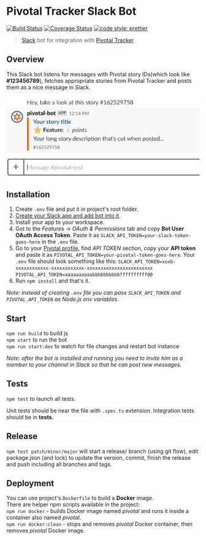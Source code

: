 # Pivotal Tracker Slack Bot

[![Build Status](https://travis-ci.org/trucknet-io/pivotal-tracker-slack-bot.svg?branch=master)](https://travis-ci.org/trucknet-io/pivotal-tracker-slack-bot)
[![Coverage Status](https://coveralls.io/repos/github/trucknet-io/pivotal-tracker-slack-bot/badge.svg)](https://coveralls.io/github/trucknet-io/pivotal-tracker-slack-bot)
[![code style: prettier](https://img.shields.io/badge/code_style-prettier-ff69b4.svg?style=flat-square)](https://github.com/prettier/prettier)

> [Slack](https://www.slack.com) bot for integration with
> [Pivotal Tracker](https://www.pivotaltracker.com).

## Overview

This Slack bot listens for messages with Pivotal story IDs(which look like
**#123456789**), fetches appropriate stories from Pivotal Tracker and posts
them as a nice message in Slack.

![](pivotal-slack-bot.gif)

## Installation

1. Create `.env` file and put it in project's root folder.
1. [Create your Slack app and add bot into it](https://api.slack.com/bot-users).
1. Install your app to your workspace.
1. Got to the _Features -> OAuth & Permissions_ tab and copy **Bot User OAuth
   Access Token**. Paste it as
   `SLACK_API_TOKEN=your-slack-token-goes-here` in the `.env` file.
1. Go to your [Pivotal profile](https://www.pivotaltracker.com/profile),
   find _API TOKEN_ section, copy your **API token** and paste it as
   `PIVOTAL_API_TOKEN=your-pivotal-token-goes-here`.
   Your `.env` file should look something like this:
   `SLACK_API_TOKEN=xoxb-xxxxxxxxxxxx-xxxxxxxxxxxx-xxxxxxxxxxxxxxxxxxxxxxxx PIVOTAL_API_TOKEN=aaaaaaaaaabbbbbbbbbbffffffffff00`
1. Run `npm install` and that's it.

_Note: instead of creating `.env` file you can pass `SLACK_API_TOKEN` and
`PIVOTAL_API_TOKEN` as Node.js env variables_.

## Start

`npm run build` to build js  
`npm start` to run the bot  
`npm run start:dev` to watch for file changes and restart bot instance

_Note: after the bot is installed and running you need to invite him as a
member to your channel in Slack so that he can post new messages._

## Tests

`npm test` to launch all tests.

Unit tests should be near the file with `.spec.ts` extension.
Integration tests should be in **tests**.

## Release

`npm test patch/minor/major` will start a release/ branch (using git flow),
edit package.json (and lock) to update the version, commit, finish
the release and push including all branches and tags.

## Deployment

You can use project's `Dockerfile` to build a **Docker** image.  
There are helper npm scripts available in the project:  
`npm run docker` - builds Docker image named _pivotal_ and runs it inside
a container also named _pivotal_.  
`npm run docker:clean` - stops and removes _pivotal_ Docker container, then
removes _pivotal_ Docker image.
